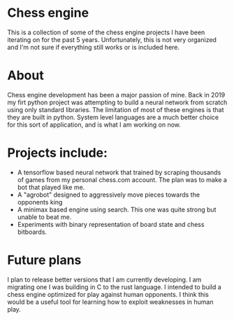 # Chess engine
This is a collection of some of the chess engine projects I have been iterating on for the past 5 years. Unfortunately, this is not very organized and I'm not sure if everything still works or is included here.
# About
Chess engine development has been a major passion of mine. Back in 2019 my firt python project was attempting to build a neural network from scratch using only standard libraries. The limitation of most of these engines is that they are built in python. System level languages are a much better choice for this sort of application, and is what I am working on now.
<br>
# Projects include:
- A tensorflow based neural network that trained by scraping thousands of games from my personal chess.com account. The plan was to make a bot that played like me.
- A "agrobot" designed to aggressively move pieces towards the opponents king
- A minimax based engine using search. This one was quite strong but unable to beat me.
- Experiments with binary representation of board state and chess bitboards. 
# Future plans
I plan to release better versions that I am currently developing. I am migrating one I was building in C to the rust language. I intended to build a chess engine optimized for play against human opponents. I think this would be a useful tool for learning how to exploit weaknesses in human play.  

